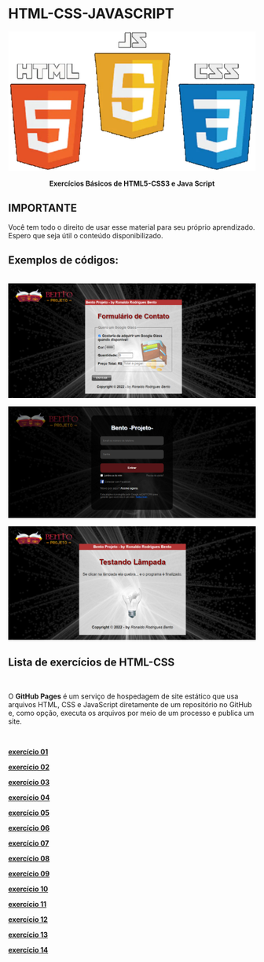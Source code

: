 # HTML-CSS-JAVASCRIPT
 
 
 <img src="logo.png" alt="logo html-css no formato png"><br>
 
 <p align="center"><strong>Exercícios Básicos de HTML5-CSS3 e Java Script</strong><p>
 
 ## IMPORTANTE ##
 <p>Você tem todo o direito de usar esse material para seu próprio aprendizado. Espero que seja útil o conteúdo disponibilizado.</p> 
 
 ## Exemplos de códigos:

 <br><img src="captura.png" alt="tela no formato png"><br>

 <img src="login.png" alt="tela no formato png"><br>

 <img src="lampada.png" alt="tela no formato png"><br>
 
## Lista de exercícios de HTML-CSS

<br><p>O <strong>GitHub Pages</strong> é um serviço de hospedagem de site estático que usa arquivos HTML, CSS e JavaScript diretamente de um repositório no GitHub e, como opção, executa os arquivos por meio de um processo e publica um site.</p><br>

<a href="https://ronaldobento.github.io/html-css/exercicios/ex01/index.html" target="_blank" rel="external" title="exercício 01"><strong>exercício 01</strong></a>

<a href="https://ronaldobento.github.io/html-css/exercicios/ex02/index.html" target="_blank" rel="external" title="exercício 02"><strong>exercício 02</strong></a>

<a href="https://ronaldobento.github.io/html-css/exercicios/ex03/index.html" target="_blank" rel="external" title="exercício 03"><strong>exercício 03</strong></a>

<a href="https://ronaldobento.github.io/html-css/exercicios/ex04/index.html" target="_blank" rel="external" title="exercício 04"><strong>exercício 04</strong></a>

<a href="https://ronaldobento.github.io/html-css/exercicios/ex05/index.html" target="_blank" rel="external" title="exercício 05"><strong>exercício 05</strong></a>

<a href="https://ronaldobento.github.io/html-css/exercicios/ex06/index.html" target="_blank" rel="external" title="exercício 06"><strong>exercício 06</strong></a>

<a href="https://ronaldobento.github.io/html-css/exercicios/ex07/index.html" target="_blank" rel="external" title="exercício 07"><strong>exercício 07</strong></a>

<a href="https://ronaldobento.github.io/html-css/exercicios/ex08/index.html" target="_blank" rel="external" title="exercício 08"><strong>exercício 08</strong></a>

<a href="https://ronaldobento.github.io/html-css/exercicios/ex09/index.html" target="_blank" rel="external" title="exercício 09"><strong>exercício 09</strong></a>

<a href="https://ronaldobento.github.io/html-css/exercicios/ex10/index.html" target="_blank" rel="external" title="exercício 10"><strong>exercício 10</strong></a>

<a href="https://ronaldobento.github.io/html-css/exercicios/ex11/index.html" target="_blank" rel="external" title="exercício 11"><strong>exercício 11</strong></a>

<a href="https://ronaldobento.github.io/html-css/exercicios/ex12/index.html" target="_blank" rel="external" title="exercício 12"><strong>exercício 12</strong></a>

<a href="https://ronaldobento.github.io/html-css/exercicios/ex13/index.html" target="_blank" rel="external" title="exercício 13"><strong>exercício 13</strong></a>

<a href="https://ronaldobento.github.io/html-css/exercicios/ex14/index.html" target="_blank" rel="external" title="exercício 14"><strong>exercício 14</strong></a>

